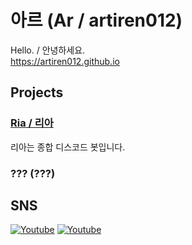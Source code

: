 # 아르 (Ar / artiren012)
Hello. / 안녕하세요.  
https://artiren012.github.io

## Projects
### [Ria / 리아](https://github.com/artiren012/Ria)
리아는 종합 디스코드 봇입니다.  
### ??? (???)
## SNS
[![Youtube](https://img.shields.io/badge/Youtube%20Channel%201-red?style=flat&logo=YouTube&logoColor=white)](https://youtube.com/@artiren012)
[![Youtube](https://img.shields.io/badge/Youtube%20Channel%202-red?style=flat&logo=YouTube&logoColor=white)](https://youtube.com/@ar012)
